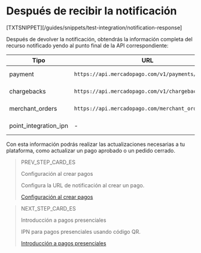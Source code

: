 # Después de recibir la notificación

[TXTSNIPPET][/guides/snippets/test-integration/notification-response]

Después de devolver la notificación, obtendrás la información completa del recurso notificado yendo al punto final de la API correspondiente:

| Tipo | URL | Documentación |
| --- | --- | --- |
| payment | `https://api.mercadopago.com/v1/payments/[ID]` | [ver documentación](https://www.mercadopago[FAKER][URL][DOMAIN]/developers/es/reference/payments/_payments_id/get) |
| chargebacks | `https://api.mercadopago.com/v1/chargebacks/[ID]` | [ver documentación](https://www.mercadopago[FAKER][URL][DOMAIN]/developers/es/reference/chargebacks/_chargebacks_id/get) |
| merchant_orders | `https://api.mercadopago.com/merchant_orders/[ID]` | [ver documentación](https://www.mercadopago[FAKER][URL][DOMAIN]/developers/es/reference/merchant_orders/_merchant_orders_id/get) |
| point_integration_ipn | - | [ver documentación](https://www.mercadopago[FAKER][URL][DOMAIN]/developers/es/guides/in-person-payments/mp-point/introduction) |

Con esta información podrás realizar las actualizaciones necesarias a tu plataforma, como actualizar un pago aprobado o un pedido cerrado.


> PREV_STEP_CARD_ES
>
> Configuración al crear pagos
>
> Configura la URL de notificación al crear un pago.
>
> [Configuración al crear pagos](https://www.mercadopago[FAKER][URL][DOMAIN]/developers/es/guides/notifications/ipn/online-payment-creation-config)

> NEXT_STEP_CARD_ES
>
> Introducción a pagos presenciales
>
> IPN para pagos presenciales usando código QR.
>
> [Introducción a pagos presenciales](https://www.mercadopago[FAKER][URL][DOMAIN]/developers/es/guides/notifications/ipn/inperson-introduction)